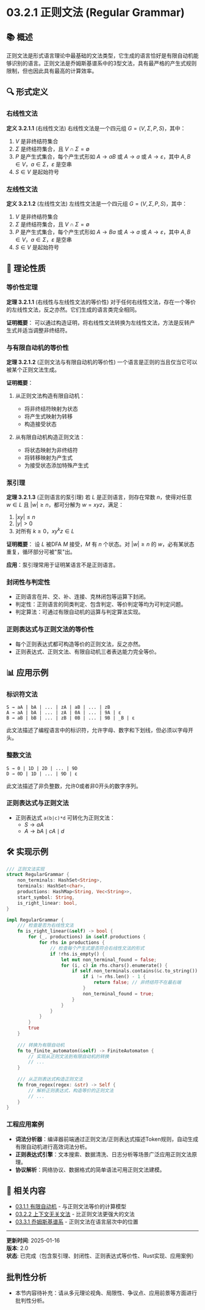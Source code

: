 # 03.2.1 正则文法 (Regular Grammar)

## 📚 概述

正则文法是形式语言理论中最基础的文法类型，它生成的语言恰好是有限自动机能够识别的语言。正则文法是乔姆斯基谱系中的3型文法，具有最严格的产生式规则限制，但也因此具有最高的计算效率。

## 🔍 形式定义

### 右线性文法

**定义 3.2.1.1** (右线性文法)
右线性文法是一个四元组 $G = (V, \Sigma, P, S)$，其中：

1. $V$ 是非终结符集合
2. $\Sigma$ 是终结符集合，且 $V \cap \Sigma = \emptyset$
3. $P$ 是产生式集合，每个产生式形如 $A \to aB$ 或 $A \to a$ 或 $A \to \varepsilon$，其中 $A, B \in V$，$a \in \Sigma$，$\varepsilon$ 是空串
4. $S \in V$ 是起始符号

### 左线性文法

**定义 3.2.1.2** (左线性文法)
左线性文法是一个四元组 $G = (V, \Sigma, P, S)$，其中：

1. $V$ 是非终结符集合
2. $\Sigma$ 是终结符集合，且 $V \cap \Sigma = \emptyset$
3. $P$ 是产生式集合，每个产生式形如 $A \to Ba$ 或 $A \to a$ 或 $A \to \varepsilon$，其中 $A, B \in V$，$a \in \Sigma$，$\varepsilon$ 是空串
4. $S \in V$ 是起始符号

## 🔄 理论性质

### 等价性定理

**定理 3.2.1.1** (右线性与左线性文法的等价性)
对于任何右线性文法，存在一个等价的左线性文法，反之亦然。它们生成的语言类完全相同。

**证明概要**：
可以通过构造证明，将右线性文法转换为左线性文法，方法是反转产生式并适当调整非终结符。

### 与有限自动机的等价性

**定理 3.2.1.2** (正则文法与有限自动机的等价性)
一个语言是正则的当且仅当它可以被某个正则文法生成。

**证明概要**：

1. 从正则文法构造有限自动机：
   - 将非终结符映射为状态
   - 将产生式映射为转移
   - 构造接受状态

2. 从有限自动机构造正则文法：
   - 将状态映射为非终结符
   - 将转移映射为产生式
   - 为接受状态添加特殊产生式

### 泵引理

**定理 3.2.1.3** (正则语言的泵引理)
若 $L$ 是正则语言，则存在常数 $n$，使得对任意 $w \in L$ 且 $|w| \geq n$，都可分解为 $w = xyz$，满足：

1. $|xy| \leq n$
2. $|y| > 0$
3. 对所有 $k \geq 0$，$xy^kz \in L$

**证明概要**：
设 $L$ 被DFA $M$ 接受，$M$ 有 $n$ 个状态。对 $|w| \geq n$ 的 $w$，必有某状态重复，循环部分可被"泵"出。

**应用**：泵引理常用于证明某语言不是正则语言。

### 封闭性与判定性

- 正则语言在并、交、补、连接、克林闭包等运算下封闭。
- 判定性：正则语言的同类判定、包含判定、等价判定等均为可判定问题。
- 判定算法：可通过有限自动机的运算与判定算法实现。

### 正则表达式与正则文法的等价性

- 每个正则表达式都可构造等价的正则文法，反之亦然。
- 正则表达式、正则文法、有限自动机三者表达能力完全等价。

## 📊 应用示例

### 标识符文法

```text
S → aA | bA | ... | zA | aB | ... | zB
A → aA | bA | ... | zA | 0A | ... | 9A | ε
B → aB | bB | ... | zB | 0B | ... | 9B | _B | ε
```

此文法描述了编程语言中的标识符，允许字母、数字和下划线，但必须以字母开头。

### 整数文法

```text
S → 0 | 1D | 2D | ... | 9D
D → 0D | 1D | ... | 9D | ε
```

此文法描述了非负整数，允许0或者非0开头的数字序列。

### 正则表达式与正则文法

- 正则表达式 `a(b|c)*d` 可转化为正则文法：
  - $S \to aA$
  - $A \to bA \mid cA \mid d$

## 🛠️ 实现示例

```rust
/// 正则文法实现
struct RegularGrammar {
    non_terminals: HashSet<String>,
    terminals: HashSet<char>,
    productions: HashMap<String, Vec<String>>,
    start_symbol: String,
    is_right_linear: bool,
}

impl RegularGrammar {
    /// 检查是否为右线性文法
    fn is_right_linear(&self) -> bool {
        for (_, productions) in &self.productions {
            for rhs in productions {
                // 检查每个产生式是否符合右线性文法的形式
                if !rhs.is_empty() {
                    let mut non_terminal_found = false;
                    for (i, c) in rhs.chars().enumerate() {
                        if self.non_terminals.contains(&c.to_string()) {
                            if i != rhs.len() - 1 {
                                return false; // 非终结符不在最右端
                            }
                            non_terminal_found = true;
                        }
                    }
                }
            }
        }
        true
    }
    
    /// 转换为有限自动机
    fn to_finite_automaton(&self) -> FiniteAutomaton {
        // 实现从正则文法到有限自动机的转换
        // ...
    }
    
    /// 从正则表达式构造正则文法
    fn from_regex(regex: &str) -> Self {
        // 解析正则表达式，构造等价的正则文法
        // ...
    }
}
```

### 工程应用案例

- **词法分析器**：编译器前端通过正则文法/正则表达式描述Token规则，自动生成有限自动机进行高效词法分析。
- **正则表达式引擎**：文本搜索、数据清洗、日志分析等场景广泛应用正则文法原理。
- **协议解析**：网络协议、数据格式的简单语法可用正则文法建模。

## 🔗 相关内容

- [03.1.1 有限自动机](../01_Automata_Theory/03.1.1_Finite_Automata.md) - 与正则文法等价的计算模型
- [03.2.2 上下文无关文法](03.2.2_Context_Free_Grammar.md) - 比正则文法更强大的文法
- [03.3.1 乔姆斯基谱系](../03.3_Language_Hierarchy/03.3.1_Chomsky_Hierarchy.md) - 正则文法在语言层次中的位置

---

**更新时间**: 2025-01-16  
**版本**: 2.0  
**状态**: 已完成（包含泵引理、封闭性、正则表达式等价性、Rust实现、应用案例）


## 批判性分析

- 本节内容待补充：请从多元理论视角、局限性、争议点、应用前景等方面进行批判性分析。
